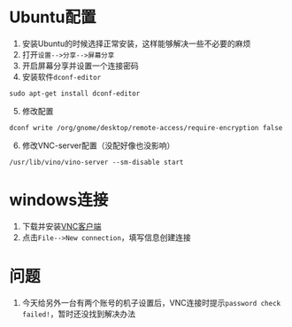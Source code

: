 # Ubuntu配置

1. 安装Ubuntu的时候选择正常安装，这样能够解决一些不必要的麻烦
2. 打开`设置-->分享-->屏幕分享`
3. 开启屏幕分享并设置一个连接密码
4. 安装软件`dconf-editor`

```shell
sudo apt-get install dconf-editor
```

5. 修改配置

```shell
dconf write /org/gnome/desktop/remote-access/require-encryption false
```

6. 修改VNC-server配置（没配好像也没影响）

```shell
/usr/lib/vino/vino-server --sm-disable start
```

# windows连接

1. 下载并安装[VNC客户端](https://www.realvnc.com/en/connect/download/viewer/)
2. 点击`File-->New connection`，填写信息创建连接

# 问题

1. 今天给另外一台有两个账号的机子设置后，VNC连接时提示`password check failed!`，暂时还没找到解决办法